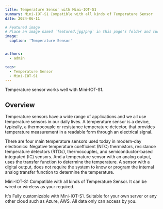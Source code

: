 ```yaml
---
title: Temperature Sensor with Mini-IOT-S1
summary: Mini-IOT-S1 Compatible with all kinds of Temperature Sensor
date: 2024-06-11

# Featured image
# Place an image named `featured.jpg/png` in this page's folder and customize its options here.
image:
  caption: 'Temperature Sensor'


authors:
  - admin

tags:
  - Temperature Sensor
  - Mini-IOT-S1
---
```


Temperature sensor works well with Mini-IOT-S1.

## Overview

Temperature sensors have a wide range of applications and we all use temperature sensors in our daily lives.
A temperature sensor is a device, typically, a thermocouple or resistance temperature detector, that provides temperature measurement in a readable form through an electrical signal. 

There are four main temperature sensors used today in modern-day electronics: Negative temperature coefficient (NTC) thermistors, resistance temperature detectors (RTDs), thermocouples, and semiconductor-based integrated (IC) sensors.
And a temperature sensor with an analog output, uses the transfer function to determine the temperature. A sensor with a digital output, does not require the system to know or program the internal analog transfer function to determine the temperature.

Mini-IOT-S1 Compatible with all kinds of Temperature Sensor. It can be wired or wireless as your required.

It's Fully customizable with Mini-IOT-S1. Suitable for your own server or any other cloud such as Azure, AWS. All data only can access by you.



